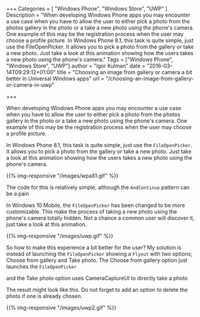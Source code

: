 +++
Categories = [ "Windows Phone", "Windows Store", "UWP" ]
Description = "When developing Windows Phone apps you may encounter a use case when you have to allow the user to either pick a photo from the photos gallery in the photo or a take a new photo using the phone's camera. One example of this may be the registration process when the user may choose a profile picture. In Windows Phone 8.1, this task is quite simple, just use the FileOpenPicker. It allows you to pick a photo from the gallery or take a new photo. Just take a look at this animation showing how the users takes a new photo using the phone's camera."
Tags = ["Windows Phone", "Windows Store", "UWP"]
author = "Igor Kulman"
date = "2016-03-14T09:29:12+01:00"
title = "Choosing an image from gallery or camera a bit better in Universal Windows apps"
url = "/choosing-an-image-from-gallery-or-camera-in-uwp"

+++

When developing Windows Phone apps you may encounter a use case when you have to allow the user to either pick a photo from the photos gallery in the photo or a take a new photo using the phone's camera. One example of this may be the registration process when the user may choose a profile picture.

In Windows Phone 8.1, this task is quite simple, just use the `FileOpenPicker`. It allows you to pick a photo from the gallery or take a new photo. Just take a look at this animation showing how the users takes a new photo using the phone's camera.

{{% img-responsive "/images/wpa81.gif" %}}

<!--more-->

The code for this is relatively simple, although the `AndContinue` pattern can be a pain

<script src="https://gist.github.com/igorkulman/2885b4a6faa5b0861f17.js?file=pick-wpa81.cs"></script>

In Windows 10 Mobile, the `FileOpenPicker` has been changed to be more customizable. This make the process of  taking a new photo using the phone's camera totally hidden. Not a chance a common user will discover it, just take a look at this animation.

{{% img-responsive "/images/uwp.gif" %}}

So how to make this experience a bit better for the user? My solution is instead of launching the `FileOpenPicker` showing a `Flyout` with two options; Choose from gallery and Take photo. The Choose from gallery option just launches the `FileOpenPicker`

<script src="https://gist.github.com/igorkulman/2885b4a6faa5b0861f17.js?file=pick-uwp.cs"></script>

and the Take photo option uses CameraCaptureUI to directly take a photo

<script src="https://gist.github.com/igorkulman/2885b4a6faa5b0861f17.js?file=camera-uwp.cs"></script>       

The result might look like this. Do not forget to add an option to delete the photo if one is already chosen.

{{% img-responsive "/images/uwp2.gif" %}}